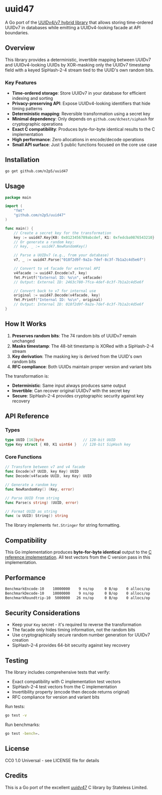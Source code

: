 # uuid47

A Go port of the [UUIDv4/v7 hybrid library](https://github.com/stateless-me/uuidv47) that allows storing time-ordered UUIDv7 in databases while emitting a UUIDv4-looking facade at API boundaries.

## Overview

This library provides a deterministic, invertible mapping between UUIDv7 and UUIDv4-looking UUIDs by XOR-masking only the UUIDv7 timestamp field with a keyed SipHash-2-4 stream tied to the UUID's own random bits.

### Key Features

- **Time-ordered storage**: Store UUIDv7 in your database for efficient indexing and sorting
- **Privacy-preserving API**: Expose UUIDv4-looking identifiers that hide timing patterns
- **Deterministic mapping**: Reversible transformation using a secret key
- **Minimal dependency**: Only depends on `github.com/dchest/siphash` for cryptographic operations
- **Exact C compatibility**: Produces byte-for-byte identical results to the C implementation
- **High performance**: Zero allocations in encode/decode operations
- **Small API surface**: Just 5 public functions focused on the core use case

## Installation

```bash
go get github.com/n2p5/uuid47
```

## Usage

```go
package main

import (
    "fmt"
    "github.com/n2p5/uuid47"
)

func main() {
    // Create a secret key for the transformation
    key := uuid47.Key{K0: 0x0123456789abcdef, K1: 0xfedcba9876543210}
    // Or generate a random key:
    // key, _ := uuid47.NewRandomKey()

    // Parse a UUIDv7 (e.g., from your database)
    v7, _ := uuid47.Parse("018f2d9f-9a2a-7def-8c3f-7b1a2c4d5e6f")

    // Convert to v4 facade for external API
    v4facade := uuid47.Encode(v7, key)
    fmt.Printf("External ID: %s\n", v4facade)
    // Output: External ID: 2463c780-7fca-4def-8c3f-7b1a2c4d5e6f

    // Convert back to v7 for internal use
    original := uuid47.Decode(v4facade, key)
    fmt.Printf("Internal ID: %s\n", original)
    // Output: Internal ID: 018f2d9f-9a2a-7def-8c3f-7b1a2c4d5e6f
}
```

## How It Works

1. **Preserves random bits**: The 74 random bits of UUIDv7 remain unchanged
2. **Masks timestamp**: The 48-bit timestamp is XORed with a SipHash-2-4 stream
3. **Key derivation**: The masking key is derived from the UUID's own random bits
4. **RFC compliance**: Both UUIDs maintain proper version and variant bits

The transformation is:
- **Deterministic**: Same input always produces same output
- **Invertible**: Can recover original UUIDv7 with the secret key
- **Secure**: SipHash-2-4 provides cryptographic security against key recovery

## API Reference

### Types

```go
type UUID [16]byte                  // 128-bit UUID
type Key struct { K0, K1 uint64 }   // 128-bit SipHash key
```

### Core Functions

```go
// Transform between v7 and v4 facade
func Encode(v7 UUID, key Key) UUID
func Decode(v4facade UUID, key Key) UUID

// Generate a random key
func NewRandomKey() (Key, error)

// Parse UUID from string
func Parse(s string) (UUID, error)

// Format UUID as string
func (u UUID) String() string
```

The library implements `fmt.Stringer` for string formatting.

## Compatibility

This Go implementation produces **byte-for-byte identical** output to the [C reference implementation](https://github.com/stateless-me/uuidv47). All test vectors from the C version pass in this implementation.

## Performance

```bash
BenchmarkEncode-10    10000000    9 ns/op     0 B/op    0 allocs/op
BenchmarkDecode-10    10000000    9 ns/op     0 B/op    0 allocs/op
BenchmarkRoundtrip-10  5000000   26 ns/op     0 B/op    0 allocs/op
```

## Security Considerations

- Keep your `Key` secret - it's required to reverse the transformation
- The facade only hides timing information, not the random bits
- Use cryptographically secure random number generation for UUIDv7 creation
- SipHash-2-4 provides 64-bit security against key recovery

## Testing

The library includes comprehensive tests that verify:
- Exact compatibility with C implementation test vectors
- SipHash-2-4 test vectors from the C implementation
- Invertibility property (encode then decode returns original)
- RFC compliance for version and variant bits

Run tests:
```bash
go test -v
```

Run benchmarks:
```bash
go test -bench=.
```

## License

CC0 1.0 Universal - see LICENSE file for details

## Credits

This is a Go port of the excellent [uuidv47](https://github.com/stateless-me/uuidv47) C library by Stateless Limited.